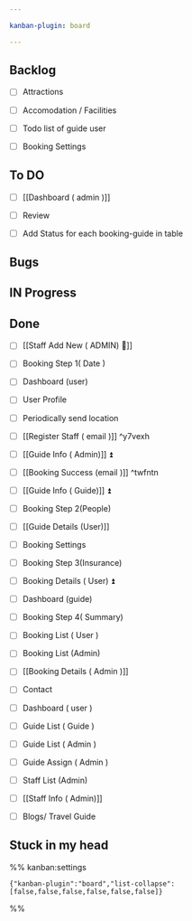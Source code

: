 ```yaml
---

kanban-plugin: board

---
```


## Backlog

- [ ] Attractions
- [ ] Accomodation / Facilities
- [ ] Todo list of guide user
- [ ] Booking Settings


## To DO

- [ ] [[Dashboard ( admin )]]
- [ ] Review
- [ ] Add Status for each booking-guide in table


## Bugs



## IN Progress



## Done

- [ ] [[Staff Add New ( ADMIN) 🔼]]
- [ ] Booking Step 1( Date )
- [ ] Dashboard (user)
- [ ] User Profile
- [ ] Periodically  send location
- [ ] [[Register Staff ( email )]] ^y7vexh
- [ ] [[Guide Info ( Admin)]] ⏫
- [ ] [[Booking Success (email )]] ^twfntn
- [ ] [[Guide Info ( Guide)]] ⏫
- [ ] Booking Step 2(People)
- [ ] [[Guide Details (User)]]
- [ ] Booking Settings
- [ ] Booking Step 3(Insurance)
- [ ] Booking Details ( User) ⏫
- [ ] Dashboard (guide)
- [ ] Booking Step 4( Summary)
- [ ] Booking List ( User )
- [ ] Booking List (Admin)
- [ ] [[Booking Details ( Admin )]]
- [ ] Contact
- [ ] Dashboard ( user )
- [ ] Guide List ( Guide )
- [ ] Guide List ( Admin )
- [ ] Guide Assign ( Admin )
- [ ] Staff List (Admin)
- [ ] [[Staff Info ( Admin)]]
- [ ] Blogs/ Travel Guide


## Stuck in my head





%% kanban:settings
```
{"kanban-plugin":"board","list-collapse":[false,false,false,false,false,false]}
```
%%